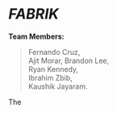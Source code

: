 # _FABRIK_

**Team Members:**

> Fernando Cruz,                                                                                                                   
> Ajit Morar,
> Brandon Lee,                          
> Ryan Kennedy,                        
> Ibrahim Zbib,                                                                   
> Kaushik Jayaram.

The 


